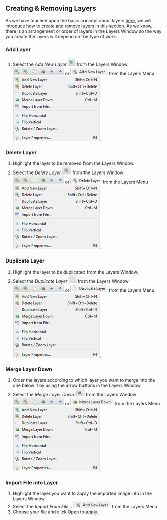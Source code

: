 ## __Creating & Removing Layers__ ##

As we have touched upon the basic concept about layers [here](concept.md), we will introduce how to create and remove layers in this section. As we know, there is an arrangement or order of layers in the Layers Window so the way you create the layers will depend on the type of work.

### __Add Layer__ ###

1. Select the *Add New Layer* ![button](img/layer/addwin.png) from the Layers Window ![window](img/layer/window.png) or ![button](img/layer/addmenu.png) from the Layers Menu ![menu](img/layer/menu.png).

### __Delete Layer__ ###

1. Highlight the layer to be removed from the Layers Window.
2. Select the *Delete Layer* ![button](img/layer/delwin.png) from the Layers Window ![window](img/layer/window.png) or ![button](img/layer/delmenu.png) from the Layers Menu ![menu](img/layer/menu.png).

### __Duplicate Layer__ ###

1. Highlight the layer to be duplicated from the Layers Window.
2. Select the *Duplicate Layer* ![button](img/layer/dupwin.png) from the Layers Window ![window](img/layer/window.png) or ![button](img/layer/dupmenu.png) from the Layers Menu ![menu](img/layer/menu.png).

### __Merge Layer Down__ ###

1. Order the layers according to which layer you want to merge into the one below it by using the arrow buttons in the Layers Window.
2. Select the *Merge Layer Down* ![button](img/layer/merwin.png) from the Layers Window ![window](img/layer/window.png) or ![button](img/layer/mermenu.png) from the Layers Menu ![menu](img/layer/menu.png).

### __Import File into Layer__ ###

1. Highlight the layer you want to apply the imported image into in the Layers Window.
2. Select the *Import From File...* ![button](img/layer/addmenu.png) from the Layers Menu.
3. Choose your file and click Open to apply.
